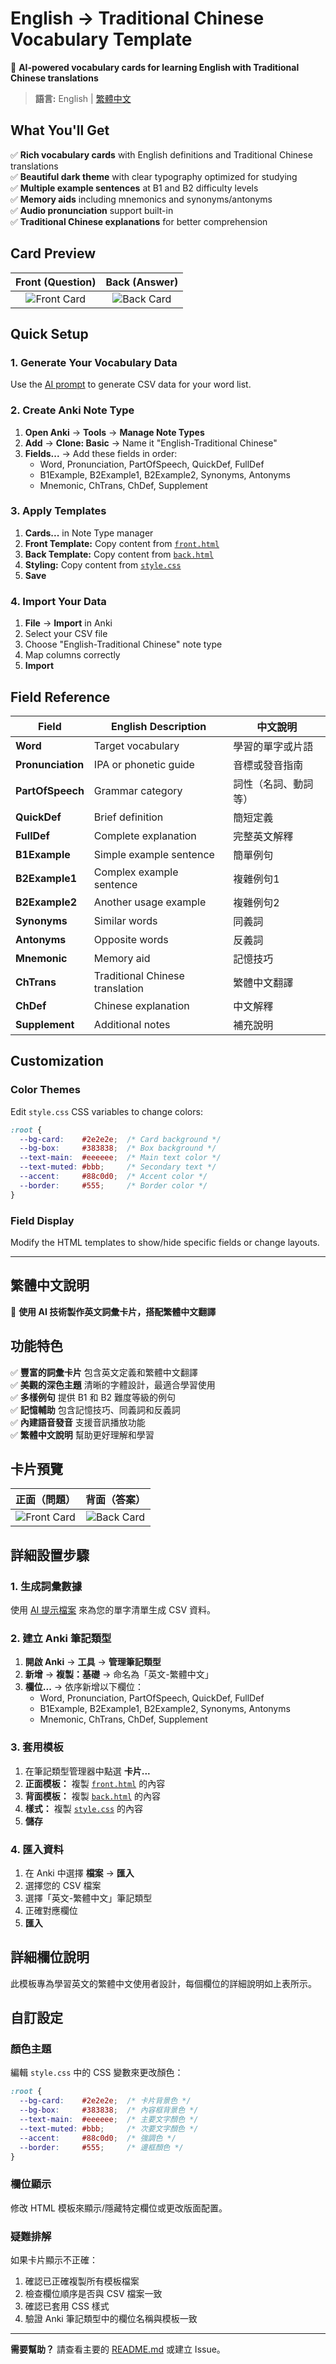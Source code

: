# English → Traditional Chinese Vocabulary Template

🎯 **AI-powered vocabulary cards for learning English with Traditional Chinese translations**

> **語言:** English | [繁體中文](#繁體中文說明)

## What You'll Get

✅ **Rich vocabulary cards** with English definitions and Traditional Chinese translations  
✅ **Beautiful dark theme** with clear typography optimized for studying  
✅ **Multiple example sentences** at B1 and B2 difficulty levels  
✅ **Memory aids** including mnemonics and synonyms/antonyms  
✅ **Audio pronunciation** support built-in  
✅ **Traditional Chinese explanations** for better comprehension

## Card Preview

| **Front (Question)** | **Back (Answer)** |
|:-------------------:|:-----------------:|
| ![Front Card](preview/front.png) | ![Back Card](preview/back.png) |

## Quick Setup

### 1. Generate Your Vocabulary Data

Use the [AI prompt](prompt.md) to generate CSV data for your word list.

### 2. Create Anki Note Type

1. **Open Anki** → **Tools** → **Manage Note Types**
2. **Add** → **Clone: Basic** → Name it "English-Traditional Chinese"
3. **Fields...** → Add these fields in order:
   - Word, Pronunciation, PartOfSpeech, QuickDef, FullDef
   - B1Example, B2Example1, B2Example2, Synonyms, Antonyms
   - Mnemonic, ChTrans, ChDef, Supplement

### 3. Apply Templates

1. **Cards...** in Note Type manager
2. **Front Template:** Copy content from [`front.html`](front.html)
3. **Back Template:** Copy content from [`back.html`](back.html)
4. **Styling:** Copy content from [`style.css`](style.css)
5. **Save**

### 4. Import Your Data

1. **File** → **Import** in Anki
2. Select your CSV file
3. Choose "English-Traditional Chinese" note type
4. Map columns correctly
5. **Import**

## Field Reference

| Field | English Description | 中文說明 |
|-------|-------------------|---------|
| **Word** | Target vocabulary | 學習的單字或片語 |
| **Pronunciation** | IPA or phonetic guide | 音標或發音指南 |
| **PartOfSpeech** | Grammar category | 詞性（名詞、動詞等） |
| **QuickDef** | Brief definition | 簡短定義 |
| **FullDef** | Complete explanation | 完整英文解釋 |
| **B1Example** | Simple example sentence | 簡單例句 |
| **B2Example1** | Complex example sentence | 複雜例句1 |
| **B2Example2** | Another usage example | 複雜例句2 |
| **Synonyms** | Similar words | 同義詞 |
| **Antonyms** | Opposite words | 反義詞 |
| **Mnemonic** | Memory aid | 記憶技巧 |
| **ChTrans** | Traditional Chinese translation | 繁體中文翻譯 |
| **ChDef** | Chinese explanation | 中文解釋 |
| **Supplement** | Additional notes | 補充說明 |

## Customization

### Color Themes

Edit `style.css` CSS variables to change colors:

```css
:root {
  --bg-card:    #2e2e2e;  /* Card background */
  --bg-box:     #383838;  /* Box background */
  --text-main:  #eeeeee;  /* Main text color */
  --text-muted: #bbb;     /* Secondary text */
  --accent:     #88c0d0;  /* Accent color */
  --border:     #555;     /* Border color */
}
```

### Field Display

Modify the HTML templates to show/hide specific fields or change layouts.

---

## 繁體中文說明

🎯 **使用 AI 技術製作英文詞彙卡片，搭配繁體中文翻譯**

## 功能特色

✅ **豐富的詞彙卡片** 包含英文定義和繁體中文翻譯  
✅ **美觀的深色主題** 清晰的字體設計，最適合學習使用  
✅ **多樣例句** 提供 B1 和 B2 難度等級的例句  
✅ **記憶輔助** 包含記憶技巧、同義詞和反義詞  
✅ **內建語音發音** 支援音訊播放功能  
✅ **繁體中文說明** 幫助更好理解和學習

## 卡片預覽

| **正面（問題）** | **背面（答案）** |
|:-------------------:|:-----------------:|
| ![Front Card](preview/front.png) | ![Back Card](preview/back.png) |

## 詳細設置步驟

### 1. 生成詞彙數據

使用 [AI 提示檔案](prompt.md) 來為您的單字清單生成 CSV 資料。

### 2. 建立 Anki 筆記類型

1. **開啟 Anki** → **工具** → **管理筆記類型**
2. **新增** → **複製：基礎** → 命名為「英文-繁體中文」
3. **欄位...** → 依序新增以下欄位：
   - Word, Pronunciation, PartOfSpeech, QuickDef, FullDef
   - B1Example, B2Example1, B2Example2, Synonyms, Antonyms
   - Mnemonic, ChTrans, ChDef, Supplement

### 3. 套用模板

1. 在筆記類型管理器中點選 **卡片...**
2. **正面模板：** 複製 [`front.html`](front.html) 的內容
3. **背面模板：** 複製 [`back.html`](back.html) 的內容
4. **樣式：** 複製 [`style.css`](style.css) 的內容
5. **儲存**

### 4. 匯入資料

1. 在 Anki 中選擇 **檔案** → **匯入**
2. 選擇您的 CSV 檔案
3. 選擇「英文-繁體中文」筆記類型
4. 正確對應欄位
5. **匯入**

## 詳細欄位說明

此模板專為學習英文的繁體中文使用者設計，每個欄位的詳細說明如上表所示。

## 自訂設定

### 顏色主題

編輯 `style.css` 中的 CSS 變數來更改顏色：

```css
:root {
  --bg-card:    #2e2e2e;  /* 卡片背景色 */
  --bg-box:     #383838;  /* 內容框背景色 */
  --text-main:  #eeeeee;  /* 主要文字顏色 */
  --text-muted: #bbb;     /* 次要文字顏色 */
  --accent:     #88c0d0;  /* 強調色 */
  --border:     #555;     /* 邊框顏色 */
}
```

### 欄位顯示

修改 HTML 模板來顯示/隱藏特定欄位或更改版面配置。

### 疑難排解

如果卡片顯示不正確：
1. 確認已正確複製所有模板檔案
2. 檢查欄位順序是否與 CSV 檔案一致
3. 確認已套用 CSS 樣式
4. 驗證 Anki 筆記類型中的欄位名稱與模板一致

---

**需要幫助？** 請查看主要的 [README.md](../../README.md) 或建立 Issue。